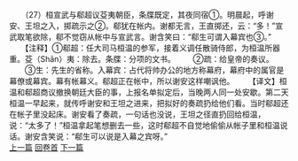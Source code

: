 　　（27）桓宣武与郗超议芟夷朝臣，条牒既定，其夜同宿①。明晨起，呼谢安、王坦之入，掷疏示之②。郗犹在帐内。谢都无言，王直掷还，云：“多！”宣武取笔欲除，郗不觉窃从帐中与宣武言。谢含笑曰：“郗生可谓入幕宾也③。”
　　【注释】①郗超：任大司马桓温的参军，接着义调任散骑侍郎，为桓温所器重。芟（Shān）夷：除去。条牒：分项的文书。
　　②疏：给皇帝的奏议。
　　③生：先生的省称。入幕宾：占代将帅办公的地方称幕府，幕府中的属官是幕僚或幕宾。幕有帐幕义。郗超正在帐中，所以谢安这样嘲讽他。
　　【译文】桓温和郗超商议撤换朝廷大臣的事，上报名单拟定后，当晚两人同一处安歇。第二天桓温一早起来，就传呼谢安和王坦之进来，把拟好的奏疏扔给他们看。当时郗超还在帐子里没起床。谢安看了奏疏，一句话也没说，王坦之径直扔回给桓温，说：“太多了！”桓温拿起笔想删去一些，这时郗超不自觉地偷偷从帐子里和桓温说话。谢安含笑说：“郗生可以说是入幕之宾呀。”
<br>[上一篇](06_26) [回卷首](06_00) [下一篇](06_28)
